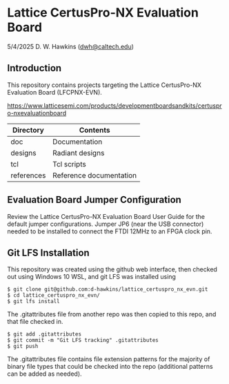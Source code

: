 # Lattice CertusPro-NX Evaluation Board

5/4/2025 D. W. Hawkins (dwh@caltech.edu)

## Introduction

This repository contains projects targeting the Lattice CertusPro-NX Evaluation Board (LFCPNX-EVN).

https://www.latticesemi.com/products/developmentboardsandkits/certuspro-nxevaluationboard

Directory           | Contents
--------------------|-----------
doc                 | Documentation
designs             | Radiant designs
tcl                 | Tcl scripts
references          | Reference documentation

## Evaluation Board Jumper Configuration

Review the Lattice CertusPro-NX Evaluation Board User Guide for the default jumper configurations. Jumper JP6 (near the USB connector) needed to be installed to connect the FTDI 12MHz to an FPGA clock pin.

## Git LFS Installation

This repository was created using the github web interface, then checked out using Windows 10 WSL, and git LFS was installed using

~~~
$ git clone git@github.com:d-hawkins/lattice_certuspro_nx_evn.git
$ cd lattice_certuspro_nx_evn/
$ git lfs install
~~~

The .gitattributes file from another repo was then copied to this repo, and that file checked in.

~~~
$ git add .gitattributes
$ git commit -m "Git LFS tracking" .gitattributes
$ git push
~~~

The .gitattributes file contains file extension patterns for the majority of binary file types that could be checked into the repo (additional patterns can be added as needed).

